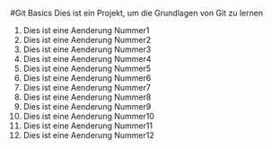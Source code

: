 #Git Basics
Dies ist ein Projekt, um die Grundlagen von Git zu lernen

1. Dies ist eine Aenderung Nummer1
2. Dies ist eine Aenderung Nummer2
3. Dies ist eine Aenderung Nummer3
4. Dies ist eine Aenderung Nummer4
5. Dies ist eine Aenderung Nummer5
6. Dies ist eine Aenderung Nummer6
7. Dies ist eine Aenderung Nummer7
8. Dies ist eine Aenderung Nummer8
9. Dies ist eine Aenderung Nummer9
10. Dies ist eine Aenderung Nummer10
11. Dies ist eine Aenderung Nummer11
12. Dies ist eine Aenderung Nummer12
